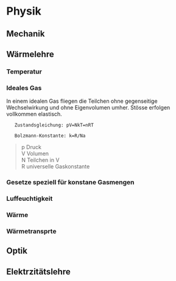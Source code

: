 # Physik
  ## Mechanik
  ## Wärmelehre
  ### Temperatur
  ### Ideales Gas ###
  In einem idealen Gas fliegen die Teilchen ohne gegenseitige Wechselwirkung und ohne Eigenvolumen umher. Stösse erfolgen vollkommen elastisch.
  
 ```
    Zustandsgleichung: pV=NkT=nRT
  
    Bolzmann-Konstante: k=R/Na
  ```
  > p Druck <br>V Volumen<br>N Teilchen in V<br>R universelle Gaskonstante
  
  
  
 
  ### Gesetze speziell für konstane Gasmengen
  ### Luffeuchtigkeit
  ### Wärme
  ### Wärmetransprte
  ## Optik
  ## Elektrzitätslehre
